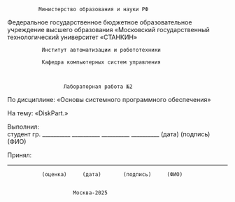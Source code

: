
              Министерство образования и науки РФ
Федеральное государственное бюджетное образовательное учреждение 
                        высшего образования 
«Московский государственный технологический университет «СТАНКИН»

               Институт автоматизации и робототехники

               Кафедра компьютерных систем управления



                      Лабораторная работа №2   


По дисциплине: «Основы системного программного обеспечения»

На тему: «DiskPart.»


Выполнил:                 
студент гр. __________     __________    __________  __________
                             (дата)      (подпись)     (ФИО)
                                                                                                         
Принял:  
__________    __________   __________    __________  __________
               (оценка)     (дата)       (подпись)     (ФИО)


                         Москва-2025
